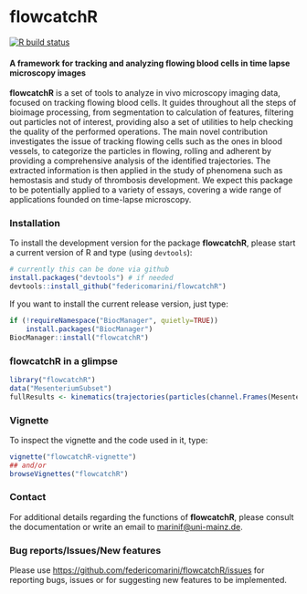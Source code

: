 flowcatchR
==========

[![R build status](https://github.com/federicomarini/flowcatchR/workflows/R-CMD-check/badge.svg)](https://github.com/federicomarini/flowcatchR/actions)

#### A framework for tracking and analyzing flowing blood cells in time lapse microscopy images

**flowcatchR** is a set of tools to analyze in vivo microscopy imaging data, focused on tracking flowing blood cells.
It guides throughout all the steps of bioimage processing, from segmentation to calculation of features, filtering 
out particles not of interest, providing also a set of utilities to help checking the quality of the performed 
operations. The main novel contribution investigates the issue of tracking flowing cells such as the ones in blood
vessels, to categorize the particles in flowing, rolling and adherent by providing a comprehensive analysis of the
identified trajectories. The extracted information is then applied in the study of phenomena such as hemostasis and
study of thrombosis development. We expect this package to be potentially applied to a variety of essays, 
covering a wide range of applications founded on time-lapse microscopy.


### Installation
To install the development version for the package **flowcatchR**, please start a current version of R and type (using `devtools`):

```r 
# currently this can be done via github
install.packages("devtools") # if needed
devtools::install_github("federicomarini/flowcatchR")
```

If you want to install the current release version, just type:
```r
if (!requireNamespace("BiocManager", quietly=TRUE))
    install.packages("BiocManager")
BiocManager::install("flowcatchR")
```




### flowcatchR in a glimpse

```r
library("flowcatchR")
data("MesenteriumSubset")
fullResults <- kinematics(trajectories(particles(channel.Frames(MesenteriumSubset,"red"))))
```



### Vignette

To inspect the vignette and the code used in it, type:

```r
vignette("flowcatchR-vignette")
## and/or
browseVignettes("flowcatchR")
```

### Contact
For additional details regarding the functions of **flowcatchR**, please consult the documentation or write an email to marinif@uni-mainz.de. 

### Bug reports/Issues/New features

Please use https://github.com/federicomarini/flowcatchR/issues for reporting bugs, issues or for suggesting new features to be implemented.

